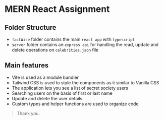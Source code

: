# **MERN React Assignment**

## **Folder Structure**

- `factWise` folder contains the main `react app` with `typescript`
- `server` folder contains an `express api` for handling the read, update and delete operations on `celebrities.json` file

## **Main features**

- Vite is used as a module bundler
- Tailwind CSS is used to style the components as it similar to Vanilla CSS
- The application lets you see a list of secret society users
- Searching users on the basis of first or last name
- Update and delete the user details
- Custom types and helper functions are used to organize code

> Thank you.
